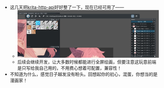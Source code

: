 - 这几天把[krita-http-api](https://github.com/V-YOP/krita-http-api)好好整了一下，现在已经可用了——
	- ![74E8V6TEMGIAF3EJ5M4CUC.jpg](../assets/74`E8V6TEMGIAF3EJ5M4CUC_1722182752408_0.jpg)
	- 后续会继续开发，让大多数时候都能进行全屏绘画，但要注意这玩意前端是只写给我自己用的，不用费心想着可配置，兼容性！
- 不知道为什么，感觉日子越发没有盼头。回想起你的初心，混蛋，你想当的是漫画家！